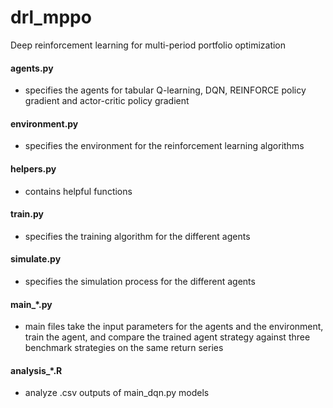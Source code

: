 # drl_mppo
Deep reinforcement learning for multi-period portfolio optimization


#### agents.py 
- specifies the agents for tabular Q-learning, DQN, REINFORCE policy gradient and actor-critic policy gradient

#### environment.py
- specifies the environment for the reinforcement learning algorithms

#### helpers.py
- contains helpful functions

#### train.py
- specifies the training algorithm for the different agents

#### simulate.py
- specifies the simulation process for the different agents

#### main_*.py
- main files take the input parameters for the agents and the environment, train the agent, and compare the trained agent strategy against three benchmark strategies on the same return series

#### analysis_*.R
- analyze .csv outputs of main_dqn.py models
